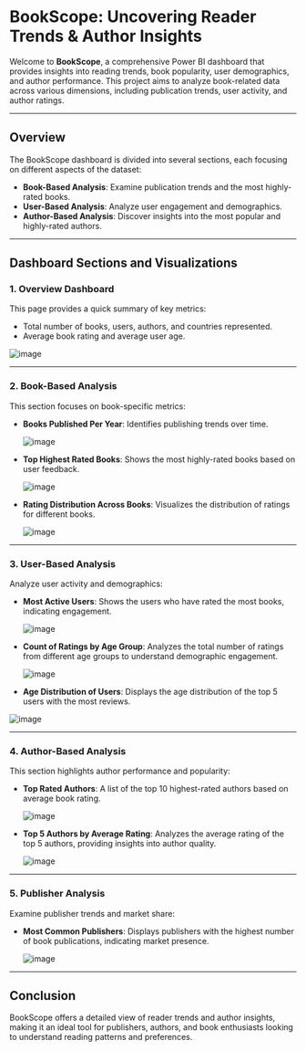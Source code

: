 
# BookScope: Uncovering Reader Trends & Author Insights

Welcome to **BookScope**, a comprehensive Power BI dashboard that provides insights into reading trends, book popularity, user demographics, and author performance. This project aims to analyze book-related data across various dimensions, including publication trends, user activity, and author ratings.

---

## Overview

The BookScope dashboard is divided into several sections, each focusing on different aspects of the dataset:

- **Book-Based Analysis**: Examine publication trends and the most highly-rated books.
- **User-Based Analysis**: Analyze user engagement and demographics.
- **Author-Based Analysis**: Discover insights into the most popular and highly-rated authors.

---

## Dashboard Sections and Visualizations

### 1. Overview Dashboard

This page provides a quick summary of key metrics:
- Total number of books, users, authors, and countries represented.
- Average book rating and average user age.

![image](https://github.com/user-attachments/assets/ff7bb73d-1dcf-4da6-9ab0-0e0fd037811d)

---

### 2. Book-Based Analysis

This section focuses on book-specific metrics:
- **Books Published Per Year**: Identifies publishing trends over time.
  
  ![image](https://github.com/user-attachments/assets/65f73bb1-910d-4fc7-bbae-5b0b37fc710d)

- **Top Highest Rated Books**: Shows the most highly-rated books based on user feedback.

  ![image](https://github.com/user-attachments/assets/353e5d54-86b3-4f12-bd36-55402bc00a7c)

- **Rating Distribution Across Books**: Visualizes the distribution of ratings for different books.

  ![image](https://github.com/user-attachments/assets/9cfdd2a8-ed72-4f62-9299-905d6afd929c)

---

### 3. User-Based Analysis

Analyze user activity and demographics:
- **Most Active Users**: Shows the users who have rated the most books, indicating engagement.

  ![image](https://github.com/user-attachments/assets/4df15ebe-9114-407f-9985-4aed998dbf08)

- **Count of Ratings by Age Group**: Analyzes the total number of ratings from different age groups to understand demographic engagement.

  ![image](https://github.com/user-attachments/assets/92902046-2eac-4ddf-a94c-86996b5b16ae)

- **Age Distribution of Users**: Displays the age distribution of the top 5 users with the most reviews.

 ![image](https://github.com/user-attachments/assets/ccd2ed45-9231-40c0-aa66-a7810f5bcec8)

---

### 4. Author-Based Analysis

This section highlights author performance and popularity:
- **Top Rated Authors**: A list of the top 10 highest-rated authors based on average book rating.

  ![image](https://github.com/user-attachments/assets/85395f79-48b6-4d34-8724-f852f0cc0a45)

- **Top 5 Authors by Average Rating**: Analyzes the average rating of the top 5 authors, providing insights into author quality.

  ![image](https://github.com/user-attachments/assets/7feb5857-0399-46cf-8775-c28f821fc4b1)


---

### 5. Publisher Analysis

Examine publisher trends and market share:
- **Most Common Publishers**: Displays publishers with the highest number of book publications, indicating market presence.

  ![image](https://github.com/user-attachments/assets/7d1e9a9d-3510-46c1-923b-1755e8e9b24e)

---

## Conclusion

BookScope offers a detailed view of reader trends and author insights, making it an ideal tool for publishers, authors, and book enthusiasts looking to understand reading patterns and preferences.
